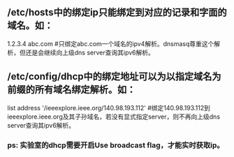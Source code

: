 ## /etc/hosts中的绑定ip只能绑定到对应的记录和字面的域名。如：
1.2.3.4 abc.com #只绑定abc.com一个域名的ipv4解析。dnsmasq尊重这个解析，但还是会继续向上级dns server查询其ipv6解析。
## /etc/config/dhcp中的绑定地址可以为以指定域名为前缀的所有域名绑定解析。如：
list address '/ieeexplore.ieee.org/140.98.193.112' #绑定140.98.193.112到ieeexplore.ieee.org及其子孙域名，若没有显式指定server，则不再向上级dns server查询其ipv6解析。
### ps: 实验室的dhcp需要开启Use broadcast flag，才能实时获取ip。
